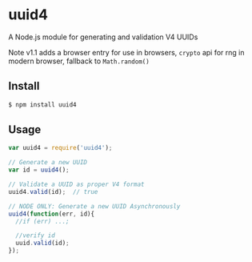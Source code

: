 # uuid4

A Node.js module for generating and validation V4 UUIDs

Note v1.1 adds a browser entry for use in browsers, `crypto` api for rng in modern browser, fallback to `Math.random()`

## Install

```bash
$ npm install uuid4
```

## Usage

```javascript
var uuid4 = require('uuid4');

// Generate a new UUID
var id = uuid4();

// Validate a UUID as proper V4 format
uuid4.valid(id);  // true

// NODE ONLY: Generate a new UUID Asynchronously
uuid4(function(err, id){
  //if (err) ...;

  //verify id
  uuid.valid(id);
});
```
